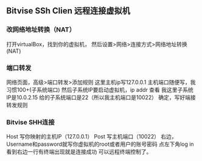 ## Bitvise SSh Clien 远程连接虚拟机
### 改网络地址转换（NAT）
打开virtualBox，找到你的虚拟机，
然后设置>网络>连接方式>网络地址转换(NAT)

### 端口转发
网络页面，高级>端口转发>添加规则
这里主机ip写127.0.0.1 主机端口随便写，我习惯100+(子系统端口)
然后子系统IP要启动虚拟机，ip addr 查看
我这里子系统IP是10.0.2.15 给的子系统端口是22（所以我主机端口是10022）
确定，写好端接转发规则
### Bitvise SHH连接
Host 写你映射的主机IP（127.0.0.1）
Post 写主机端口（10022）
右边，Username和password就写你虚拟机的root或者用户的账号密码
点左下角log in
看到右边一行有终端出现就是连接成功
可以远程终端控制了。